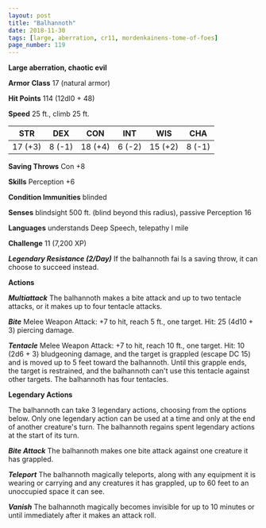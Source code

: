 ```yaml
---
layout: post
title: "Balhannoth"
date: 2018-11-30
tags: [large, aberration, cr11, mordenkainens-tome-of-foes]
page_number: 119
---
```


**Large aberration, chaotic evil**

**Armor Class** 17 (natural armor)

**Hit Points** 114 (12dl0 + 48)

**Speed** 25 ft., climb 25 ft.

|   STR   |   DEX   |   CON   |   INT   |   WIS   |   CHA   |
|:-----:|:-----:|:-----:|:-----:|:-----:|:-----:|
| 17 (+3) | 8 (-1) | 18 (+4) | 6 (-2) | 15 (+2) | 8 (-1) |

**Saving Throws** Con +8

**Skills** Perception +6

**Condition Immunities** blinded

**Senses** blindsight 500 ft. (blind beyond this radius), passive Perception 16

**Languages** understands Deep Speech, telepathy l mile

**Challenge** 11 (7,200 XP)

***Legendary Resistance (2/Day)*** If the balhannoth fai ls a saving throw, it can choose to succeed instead.

**Actions**

***Multiattack*** The balhannoth makes a bite attack and up to two tentacle attacks, or it makes up to four tentacle attacks.

***Bite*** Melee Weapon Attack: +7 to hit, reach 5 ft., one target. Hit: 25 (4d10 + 3) piercing damage.

***Tentacle*** Melee Weapon Attack: +7 to hit, reach 10 ft., one target. Hit: 10 (2d6 + 3) bludgeoning damage, and the target is grappled (escape DC 15) and is moved up to 5 feet toward the balhannoth. Until this grapple ends, the target is restrained, and the balhannoth can't use this tentacle against other targets. The balhannoth has four tentacles.

**Legendary Actions**

The balhannoth can take 3 legendary actions, choosing from the options below. Only one legendary action can be used at a time and only at the end of another creature's turn. The balhannoth regains spent legendary actions at the start of its turn.

***Bite Attack*** The balhannoth makes one bite attack against one creature it has grappled.

***Teleport*** The balhannoth magically teleports, along with any equipment it is wearing or carrying and any creatures it has grappled, up to 60 feet to an unoccupied space it can see.

***Vanish*** The balhannoth magically becomes invisible for up to 10 minutes or until immediately after it makes an attack roll.